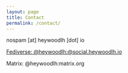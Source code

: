 ```yaml
---
layout: page
title: Contact
permalink: /contact/
---
```


nospam [at] heywoodlh [dot] io

[Fediverse: @heywoodlh:@social.heywoodlh.io](https://social.heywoodlh.io/@heywoodlh)

Matrix: @heywoodlh:matrix.org
